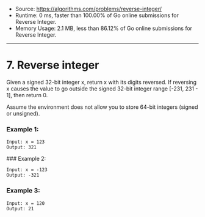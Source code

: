 - Source: https://algorithms.com/problems/reverse-integer/
- Runtime: 0 ms, faster than 100.00% of Go online submissions for Reverse Integer.
- Memory Usage: 2.1 MB, less than 86.12% of Go online submissions for Reverse Integer.
---
# 7. Reverse integer

Given a signed 32-bit integer x, return x with its digits reversed. If reversing x causes the value to go outside the signed 32-bit integer range [-231, 231 - 1], then return 0.

Assume the environment does not allow you to store 64-bit integers (signed or unsigned).

 
### Example 1:

```
Input: x = 123
Output: 321
```

### Example 2:

```
Input: x = -123
Output: -321
```


### Example 3:

```
Input: x = 120
Output: 21
```